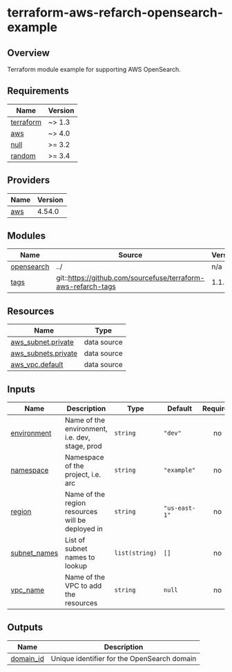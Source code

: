 # terraform-aws-refarch-opensearch-example

## Overview
Terraform module example for supporting AWS OpenSearch.  

<!-- BEGINNING OF PRE-COMMIT-TERRAFORM DOCS HOOK -->
## Requirements

| Name | Version |
|------|---------|
| <a name="requirement_terraform"></a> [terraform](#requirement\_terraform) | ~> 1.3 |
| <a name="requirement_aws"></a> [aws](#requirement\_aws) | ~> 4.0 |
| <a name="requirement_null"></a> [null](#requirement\_null) | >= 3.2 |
| <a name="requirement_random"></a> [random](#requirement\_random) | >= 3.4 |

## Providers

| Name | Version |
|------|---------|
| <a name="provider_aws"></a> [aws](#provider\_aws) | 4.54.0 |

## Modules

| Name | Source | Version |
|------|--------|---------|
| <a name="module_opensearch"></a> [opensearch](#module\_opensearch) | ../ | n/a |
| <a name="module_tags"></a> [tags](#module\_tags) | git::https://github.com/sourcefuse/terraform-aws-refarch-tags | 1.1.0 |

## Resources

| Name | Type |
|------|------|
| [aws_subnet.private](https://registry.terraform.io/providers/hashicorp/aws/latest/docs/data-sources/subnet) | data source |
| [aws_subnets.private](https://registry.terraform.io/providers/hashicorp/aws/latest/docs/data-sources/subnets) | data source |
| [aws_vpc.default](https://registry.terraform.io/providers/hashicorp/aws/latest/docs/data-sources/vpc) | data source |

## Inputs

| Name | Description | Type | Default | Required |
|------|-------------|------|---------|:--------:|
| <a name="input_environment"></a> [environment](#input\_environment) | Name of the environment, i.e. dev, stage, prod | `string` | `"dev"` | no |
| <a name="input_namespace"></a> [namespace](#input\_namespace) | Namespace of the project, i.e. arc | `string` | `"example"` | no |
| <a name="input_region"></a> [region](#input\_region) | Name of the region resources will be deployed in | `string` | `"us-east-1"` | no |
| <a name="input_subnet_names"></a> [subnet\_names](#input\_subnet\_names) | List of subnet names to lookup | `list(string)` | `[]` | no |
| <a name="input_vpc_name"></a> [vpc\_name](#input\_vpc\_name) | Name of the VPC to add the resources | `string` | `null` | no |

## Outputs

| Name | Description |
|------|-------------|
| <a name="output_domain_id"></a> [domain\_id](#output\_domain\_id) | Unique identifier for the OpenSearch domain |
<!-- END OF PRE-COMMIT-TERRAFORM DOCS HOOK -->
